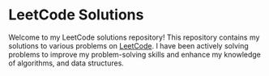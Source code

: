# LeetCode Solutions 

Welcome to my LeetCode solutions repository! This repository contains my solutions to various problems on [LeetCode](https://leetcode.com/u/MahmoudNamNam/). I have been actively solving problems to improve my problem-solving skills and enhance my knowledge of algorithms, and data structures.
